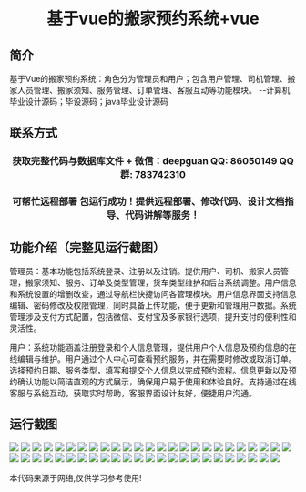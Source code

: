 <p><h1 align="center">基于vue的搬家预约系统+vue</h1></p>

## 简介
基于Vue的搬家预约系统：角色分为管理员和用户；包含用户管理、司机管理、搬家人员管理、搬家须知、服务管理、订单管理、客服互动等功能模块。    --计算机毕业设计源码；毕设源码；java毕业设计源码


## 联系方式
<p><h3 align="center">获取完整代码与数据库文件 + 微信：deepguan QQ: 86050149 QQ群: 783742310</h3></p>
<p><h3 align="center">可帮忙远程部署 包运行成功！提供远程部署、修改代码、设计文档指导、代码讲解等服务！</h3></p>

## 功能介绍（完整见运行截图）
管理员：基本功能包括系统登录、注册以及注销。提供用户、司机、搬家人员管理，搬家须知、服务、订单及类型管理，货车类型维护和后台系统调整。用户信息和系统设置的增删改查，通过导航栏快捷访问各管理模块。用户信息界面支持信息编辑、密码修改及权限管理，同时具备上传功能，便于更新和管理用户数据。系统管理涉及支付方式配置，包括微信、支付宝及多家银行选项，提升支付的便利性和灵活性。

用户：系统功能涵盖注册登录和个人信息管理，提供用户个人信息及预约信息的在线编辑与维护。用户通过个人中心可查看预约服务，并在需要时修改或取消订单。选择预约日期、服务类型，填写和提交个人信息以完成预约流程。信息更新以及预约确认功能以简洁直观的方式展示，确保用户易于使用和体验良好。支持通过在线客服与系统互动，获取实时帮助，客服界面设计友好，便捷用户沟通。


## 运行截图
![](https://bs-1329754181.cos.ap-shanghai.myqcloud.com/ssm/MovingAppointmentSystem/img/001.jpg)
![](https://bs-1329754181.cos.ap-shanghai.myqcloud.com/ssm/MovingAppointmentSystem/img/002.jpg)
![](https://bs-1329754181.cos.ap-shanghai.myqcloud.com/ssm/MovingAppointmentSystem/img/003.jpg)
![](https://bs-1329754181.cos.ap-shanghai.myqcloud.com/ssm/MovingAppointmentSystem/img/004.jpg)
![](https://bs-1329754181.cos.ap-shanghai.myqcloud.com/ssm/MovingAppointmentSystem/img/005.jpg)
![](https://bs-1329754181.cos.ap-shanghai.myqcloud.com/ssm/MovingAppointmentSystem/img/006.jpg)
![](https://bs-1329754181.cos.ap-shanghai.myqcloud.com/ssm/MovingAppointmentSystem/img/007.jpg)
![](https://bs-1329754181.cos.ap-shanghai.myqcloud.com/ssm/MovingAppointmentSystem/img/008.jpg)
![](https://bs-1329754181.cos.ap-shanghai.myqcloud.com/ssm/MovingAppointmentSystem/img/009.jpg)
![](https://bs-1329754181.cos.ap-shanghai.myqcloud.com/ssm/MovingAppointmentSystem/img/010.jpg)
![](https://bs-1329754181.cos.ap-shanghai.myqcloud.com/ssm/MovingAppointmentSystem/img/011.jpg)
![](https://bs-1329754181.cos.ap-shanghai.myqcloud.com/ssm/MovingAppointmentSystem/img/012.jpg)
![](https://bs-1329754181.cos.ap-shanghai.myqcloud.com/ssm/MovingAppointmentSystem/img/013.jpg)
![](https://bs-1329754181.cos.ap-shanghai.myqcloud.com/ssm/MovingAppointmentSystem/img/014.jpg)
![](https://bs-1329754181.cos.ap-shanghai.myqcloud.com/ssm/MovingAppointmentSystem/img/015.jpg)
![](https://bs-1329754181.cos.ap-shanghai.myqcloud.com/ssm/MovingAppointmentSystem/img/016.jpg)
![](https://bs-1329754181.cos.ap-shanghai.myqcloud.com/ssm/MovingAppointmentSystem/img/017.jpg)
![](https://bs-1329754181.cos.ap-shanghai.myqcloud.com/ssm/MovingAppointmentSystem/img/018.jpg)
![](https://bs-1329754181.cos.ap-shanghai.myqcloud.com/ssm/MovingAppointmentSystem/img/019.jpg)
![](https://bs-1329754181.cos.ap-shanghai.myqcloud.com/ssm/MovingAppointmentSystem/img/020.jpg)
![](https://bs-1329754181.cos.ap-shanghai.myqcloud.com/ssm/MovingAppointmentSystem/img/021.jpg)
![](https://bs-1329754181.cos.ap-shanghai.myqcloud.com/ssm/MovingAppointmentSystem/img/022.jpg)
![](https://bs-1329754181.cos.ap-shanghai.myqcloud.com/ssm/MovingAppointmentSystem/img/023.jpg)
![](https://bs-1329754181.cos.ap-shanghai.myqcloud.com/ssm/MovingAppointmentSystem/img/024.jpg)
![](https://bs-1329754181.cos.ap-shanghai.myqcloud.com/ssm/MovingAppointmentSystem/img/025.jpg)
![](https://bs-1329754181.cos.ap-shanghai.myqcloud.com/ssm/MovingAppointmentSystem/img/026.jpg)
![](https://bs-1329754181.cos.ap-shanghai.myqcloud.com/ssm/MovingAppointmentSystem/img/027.jpg)
![](https://bs-1329754181.cos.ap-shanghai.myqcloud.com/ssm/MovingAppointmentSystem/img/028.jpg)
![](https://bs-1329754181.cos.ap-shanghai.myqcloud.com/ssm/MovingAppointmentSystem/img/029.jpg)
![](https://bs-1329754181.cos.ap-shanghai.myqcloud.com/ssm/MovingAppointmentSystem/img/030.jpg)
![](https://bs-1329754181.cos.ap-shanghai.myqcloud.com/ssm/MovingAppointmentSystem/img/031.jpg)
![](https://bs-1329754181.cos.ap-shanghai.myqcloud.com/ssm/MovingAppointmentSystem/img/032.jpg)
![](https://bs-1329754181.cos.ap-shanghai.myqcloud.com/ssm/MovingAppointmentSystem/img/033.jpg)
![](https://bs-1329754181.cos.ap-shanghai.myqcloud.com/ssm/MovingAppointmentSystem/img/034.jpg)
![](https://bs-1329754181.cos.ap-shanghai.myqcloud.com/ssm/MovingAppointmentSystem/img/035.jpg)
![](https://bs-1329754181.cos.ap-shanghai.myqcloud.com/ssm/MovingAppointmentSystem/img/036.jpg)
![](https://bs-1329754181.cos.ap-shanghai.myqcloud.com/ssm/MovingAppointmentSystem/img/037.jpg)
![](https://bs-1329754181.cos.ap-shanghai.myqcloud.com/ssm/MovingAppointmentSystem/img/038.jpg)
![](https://bs-1329754181.cos.ap-shanghai.myqcloud.com/ssm/MovingAppointmentSystem/img/039.jpg)
![](https://bs-1329754181.cos.ap-shanghai.myqcloud.com/ssm/MovingAppointmentSystem/img/040.jpg)
![](https://bs-1329754181.cos.ap-shanghai.myqcloud.com/ssm/MovingAppointmentSystem/img/041.jpg)
![](https://bs-1329754181.cos.ap-shanghai.myqcloud.com/ssm/MovingAppointmentSystem/img/042.jpg)
![](https://bs-1329754181.cos.ap-shanghai.myqcloud.com/ssm/MovingAppointmentSystem/img/043.jpg)
![](https://bs-1329754181.cos.ap-shanghai.myqcloud.com/ssm/MovingAppointmentSystem/img/044.jpg)
![](https://bs-1329754181.cos.ap-shanghai.myqcloud.com/ssm/MovingAppointmentSystem/img/045.jpg)
![](https://bs-1329754181.cos.ap-shanghai.myqcloud.com/ssm/MovingAppointmentSystem/img/046.jpg)
![](https://bs-1329754181.cos.ap-shanghai.myqcloud.com/ssm/MovingAppointmentSystem/img/047.jpg)
![](https://bs-1329754181.cos.ap-shanghai.myqcloud.com/ssm/MovingAppointmentSystem/img/048.jpg)
![](https://bs-1329754181.cos.ap-shanghai.myqcloud.com/ssm/MovingAppointmentSystem/img/049.jpg)

<p>本代码来源于网络,仅供学习参考使用!</p>
